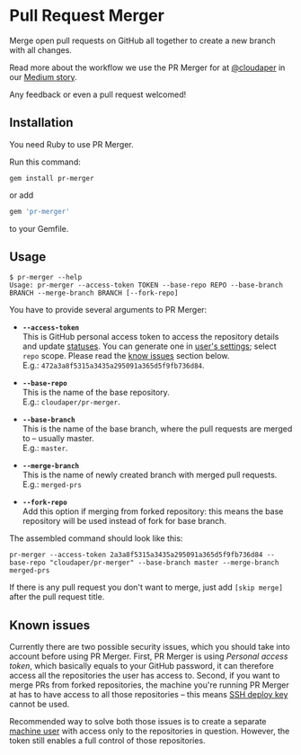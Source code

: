 # Pull Request Merger

Merge open pull requests on GitHub all together to create a new branch with all changes.

Read more about the workflow we use the PR Merger for at [@cloudaper](https://github.com/cloudaper) in our [Medium story](https://medium.com/cloudaper/devops-hack-make-all-the-work-in-progress-accessible-with-pull-request-merger-47b58dc51207).

Any feedback or even a pull request welcomed!

## Installation

You need Ruby to use PR Merger.

Run this command:

```shell
gem install pr-merger
```

or add

```ruby
gem 'pr-merger'
```

to your Gemfile.

## Usage

```shell
$ pr-merger --help
Usage: pr-merger --access-token TOKEN --base-repo REPO --base-branch BRANCH --merge-branch BRANCH [--fork-repo]
```

You have to provide several arguments to PR Merger:

- **`--access-token`**  
  This is GitHub personal access token to access the repository details and update [statuses](https://help.github.com/articles/about-status-checks). You can generate one in [user's settings](https://github.com/settings/tokens); select `repo` scope. Please read the [know issues](#known-issues) section below.  
  E.g.: `472a3a8f5315a3435a295091a365d5f9fb736d84`.

- **`--base-repo`**  
  This is the name of the base repository.  
  E.g.: `cloudaper/pr-merger`.

- **`--base-branch`**  
  This is the name of the base branch, where the pull requests are merged to – usually master.  
  E.g.: `master`.

- **`--merge-branch`**  
  This is the name of newly created branch with merged pull requests.  
  E.g.: `merged-prs`

- **`--fork-repo`**  
  Add this option if merging from forked repository: this means the base repository will be used instead of fork for base branch.

The assembled command should look like this:

```shell
pr-merger --access-token 2a3a8f5315a3435a295091a365d5f9fb736d84 --base-repo "cloudaper/pr-merger" --base-branch master --merge-branch merged-prs
```

If there is any pull request you don't want to merge, just add `[skip merge]` after the pull request title.

## Known issues

Currently there are two possible security issues, which you should take into account before using PR Merger. First, PR Merger is using _Personal access token_, which basically equals to your GitHub password, it can therefore access all the repositories the user has access to. Second, if you want to merge PRs from forked repositories, the machine you're running PR Merger at has to have access to all those repositories – this means [SSH deploy key](https://developer.github.com/v3/guides/managing-deploy-keys/#deploy-keys) cannot be used.

Recommended way to solve both those issues is to create a separate [machine user](https://developer.github.com/v3/guides/managing-deploy-keys/#machine-users) with access only to the repositories in question. However, the token still enables a full control of those repositories.